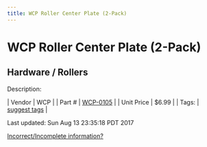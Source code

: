 ```yaml
---
title: WCP Roller Center Plate (2-Pack)
---
```


# WCP Roller Center Plate (2-Pack)
## Hardware / Rollers
Description: 	 

| Vendor | WCP | 
| Part # | [WCP-0105](http://www.wcproducts.net/WCP-0105) | 
| Unit Price | $6.99 | 
| Tags: | [suggest tags](https://docs.google.com/forms/d/e/1FAIpQLSeWyY8v3RgOty-MyWmh9U0iivNYN_molChYyS-0U-o-kOAv_g/viewform) | 

Last updated: Sun Aug 13 23:35:18 PDT 2017

 [Incorrect/Incomplete information?](https://docs.google.com/forms/d/e/1FAIpQLSeWyY8v3RgOty-MyWmh9U0iivNYN_molChYyS-0U-o-kOAv_g/viewform)